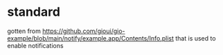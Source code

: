 # standard

gotten from https://github.com/gioui/gio-example/blob/main/notify/example.app/Contents/Info.plist
that is used to enable notifications